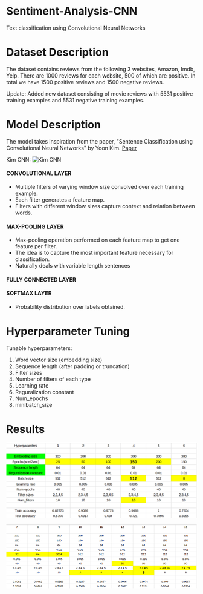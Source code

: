 # Sentiment-Analysis-CNN
Text classification using Convolutional Neural Networks

# Dataset Description
The dataset contains reviews from the following 3 websites,
Amazon, Imdb, Yelp.
There are 1000 reviews for each website, 500 of which are positive.
In total we have 1500 positive reviews and 1500 negative reviews.

Update: Added new dataset consisting of movie reviews with 5531 positive training examples and 5531 negative training examples.

# Model Description
The model takes inspiration from the paper, "Sentence Classification using Convolutional Neural Networks" by Yoon Kim.
[Paper](https://arxiv.org/abs/1408.5882)

Kim CNN:
![Kim CNN](https://github.com/Shubhammawa/Netapp-Data-Challenge-Kshitij/blob/master/KimCNN.png)

#### CONVOLUTIONAL LAYER
  * Multiple filters of varying window size convolved over each training example.
  * Each filter generates a feature map.
  * Filters with different window sizes capture context and relation between words.
#### MAX-POOLING LAYER
  * Max-pooling operation performed on each feature map to get one feature per filter.
  * The idea is to capture the most important feature necessary for classification.
  * Naturally deals with variable length sentences
#### FULLY CONNECTED LAYER
#### SOFTMAX LAYER
   * Probability distribution over labels obtained.

# Hyperparameter Tuning
Tunable hyperparameters:
1. Word vector size (embedding size)
2. Sequence length  (after padding or truncation)
3. Filter sizes
4. Number of filters of each type
5. Learning rate
6. Reguralization constant
7. Num_epochs
8. minibatch_size 

# Results 
![1](https://github.com/Shubhammawa/Sentiment-analysis-cnn/blob/master/Learning_curves/Results_1.png)

![2](https://github.com/Shubhammawa/Sentiment-analysis-cnn/blob/master/Learning_curves/Results_3.png)

